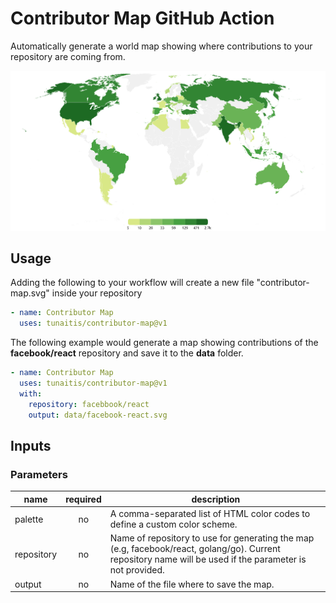 # Contributor Map GitHub Action

Automatically generate a world map showing where contributions to your repository are coming from.

![freeCodeCamp contributor map](docs/main.svg?1)

## Usage

Adding the following to your workflow will create a new file "contributor-map.svg" inside your repository

```yml
- name: Contributor Map
  uses: tunaitis/contributor-map@v1
```

The following example would generate a map showing contributions of the **facebook/react** repository and save it to the **data** folder.

```yml
- name: Contributor Map
  uses: tunaitis/contributor-map@v1
  with:
    repository: facebbook/react
    output: data/facebook-react.svg
```

## Inputs

### Parameters

|name|required|description|
|---|:-:|---|
|palette|no|A comma-separated list of HTML color codes to define a custom color scheme.|
|repository|no|Name of repository to use for generating the map (e.g, facebook/react, golang/go). Current repository name will be used if the parameter is not provided.|
|output|no|Name of the file where to save the map. |

